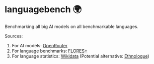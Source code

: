# languagebench 🌍

Benchmarking all big AI models on all benchmarkable languages.

Sources:

1. For AI models: [OpenRouter](https://openrouter.ai/)
2. For language benchmarks: [FLORES+](https://github.com/openlanguagedata/flores)
3. For language statistics: [Wikidata](https://gist.github.com/unhammer/3e8f2e0f79972bf5008a4c970081502d) (Potential alternative: [Ethnologue](https://www.ethnologue.com/browse/names/))
